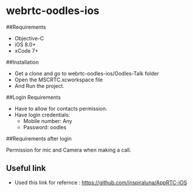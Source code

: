 # webrtc-oodles-ios


##Requirements

* Objective-C
* iOS 8.0+
* xCode 7+

##Installation

* Get a clone and go to webrtc-oodles-ios/Oodles-Talk folder
* Open the MSCRTC.xcworkspace file
* And Run the project.


##Login Requirements

* Have to allow for contacts permission.
* Have login credentials:
    * Mobile number: Any
    * Password: oodles


##Requirements after login

Permission for mic and Camera when making a call.




## Useful link

* Used this link for refernce : https://github.com/inspiraluna/AppRTC-iOS
